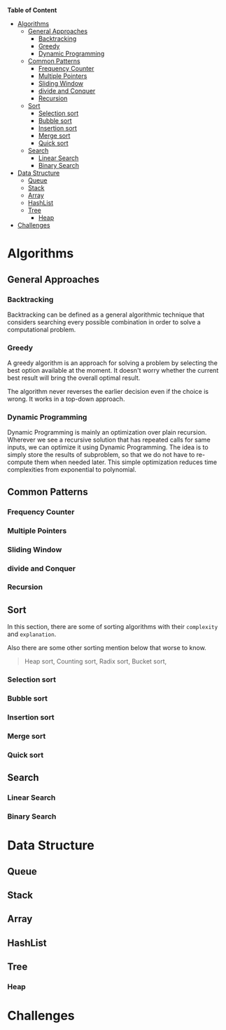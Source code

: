 
**Table of Content**
- [Algorithms](#algorithms)
  - [General Approaches](#general-approaches)
    - [Backtracking](#backtracking)
    - [Greedy](#greedy)
    - [Dynamic Programming](#dynamic-programming)
  - [Common Patterns](#common-patterns)
    - [Frequency Counter](#frequency-counter)
    - [Multiple Pointers](#multiple-pointers)
    - [Sliding Window](#sliding-window)
    - [divide and Conquer](#divide-and-conquer)
    - [Recursion](#recursion)
  - [Sort](#sort)
    - [Selection sort](#selection-sort)
    - [Bubble sort](#bubble-sort)
    - [Insertion sort](#insertion-sort)
    - [Merge sort](#merge-sort)
    - [Quick sort](#quick-sort)
  - [Search](#search)
    - [Linear Search](#linear-search)
    - [Binary Search](#binary-search)
- [Data Structure](#data-structure)
  - [Queue](#queue)
  - [Stack](#stack)
  - [Array](#array)
  - [HashList](#hashlist)
  - [Tree](#tree)
    - [Heap](#heap)
- [Challenges](#challenges)


# Algorithms

## General Approaches
### Backtracking
Backtracking can be defined as a general algorithmic technique that considers searching every possible combination in order to solve a computational problem. 

### Greedy
A greedy algorithm is an approach for solving a problem by selecting the best option available at the moment. It doesn't worry whether the current best result will bring the overall optimal result.

The algorithm never reverses the earlier decision even if the choice is wrong. It works in a top-down approach.

### Dynamic Programming
Dynamic Programming is mainly an optimization over plain recursion. Wherever we see a recursive solution that has repeated calls for same inputs, we can optimize it using Dynamic Programming. The idea is to simply store the results of subproblem, so that we do not have to re-compute them when needed later. This simple optimization reduces time complexities from exponential to polynomial.

## Common Patterns

### Frequency Counter
### Multiple Pointers
### Sliding Window
### divide and Conquer
### Recursion

## Sort
In this section, there are some of sorting algorithms with their `complexity` and `explanation`.

Also there are some other sorting mention below that worse to know.
> Heap sort,
> Counting sort,
> Radix sort,
> Bucket sort,

### Selection sort
### Bubble sort
### Insertion sort
### Merge sort
### Quick sort


## Search

### Linear Search
### Binary Search


# Data Structure

## Queue
## Stack
## Array
## HashList
## Tree
### Heap

# Challenges
